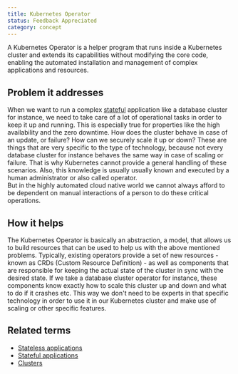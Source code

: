 ```yaml
---
title: Kubernetes Operator
status: Feedback Appreciated
category: concept
---
```


A Kubernetes Operator is a helper program that runs inside a Kubernetes cluster 
and extends its capabilities without modifying the core code, 
enabling the automated installation and management of complex applications and resources.

## Problem it addresses

When we want to run a complex [stateful](/stateful-apps/) application like a database cluster for instance, 
we need to take care of a lot of operational tasks in order to keep it up and running. 
This is especially true for properties like the high availability and the zero downtime. 
How does the cluster behave in case of an update, or failure? 
How can we securely scale it up or down? 
These are things that are very specific to the type of technology, 
because not every database cluster for instance behaves the same way in case of scaling or failure. 
That is why Kubernetes cannot provide a general handling of these scenarios. 
Also, this knowledge is usually usually known and executed by a human administrator or also called operator.  
But in the highly automated cloud native world we cannot always afford to be dependent on manual interactions of a person to do these critical operations. 

## How it helps

The Kubernetes Operator is basically an abstraction, a model, 
that allows us to build resources that can be used to help us with the above mentioned problems. 
Typically, existing operators provide a set of new resources - known as CRDs (Custom Resource Definition) - 
as well as components that are responsible for keeping the actual state of the cluster in sync with the desired state. 
If we take a database cluster operator for instance, 
these components know exactly how to scale this cluster up and down 
and what to do if it crashes etc. 
This way we don't need to be experts in that specific technology in order to use it in our Kubernetes cluster and make use of scaling or other specific features. 

## Related terms

* [Stateless applications](/stateless-apps/)
* [Stateful applications](/stateful-apps/)
* [Clusters](/cluster/)